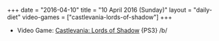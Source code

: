 +++
date = "2016-04-10"
title = "10 April 2016 (Sunday)"
layout = "daily-diet"
video-games = ["castlevania-lords-of-shadow"]
+++

<ul>
<li class="entry Video Game">Video Game: <a href="/video-games/castlevania-lords-of-shadow">Castlevania: Lords of Shadow</a> {PS3} /b/</li>
</ul>